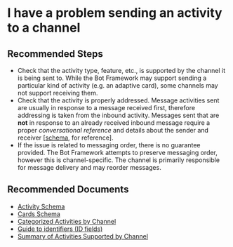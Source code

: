 <properties
	pageTitle="Activities on a channel"
	description="Activities on a channel"
	service="Microsoft.BotService"
	resource="botServices"
	authors="meetshamir"
	ms.author="v-stkanb,huanchix,egorn,saziz"
	displayOrder="109"
	selfHelpType="resource"
	supportTopicIds="32688616"
	resourceTags=""
	productPesIds="16152"
	cloudEnvironments="public,BlackForest,Fairfax,Mooncake"
	articleId="9715117F-04CF-4B05-8F4E-8474B17211A9"
	ownershipId="Compute_BotService"
/>
# I have a problem sending an activity to a channel

## **Recommended Steps**

* Check that the activity type, feature, etc., is supported by the channel it is being sent to. While the Bot Framework may support sending a particular kind of activity (e.g. an adaptive card), some channels may not support receiving them.
* Check that the activity is properly addressed. Message activities sent are usually in response to a message received first, therefore addressing is taken from the inbound activity. Messages sent that are **not** in response to an already received inbound message require a proper *conversational reference* and details about the sender and receiver [[schema](https://docs.microsoft.com/javascript/api/botframework-schema/conversationreference?view=botbuilder-ts-latest), for reference].
* If the issue is related to messaging order, there is no guarantee provided. The Bot Framework attempts to preserve messaging order, however this is channel-specific. The channel is primarily responsible for message delivery and may reorder messages.


## **Recommended Documents**

* [Activity Schema](https://github.com/Microsoft/botframework-sdk/blob/master/specs/botframework-activity/botframework-activity.md)
* [Cards Schema](https://github.com/Microsoft/botframework-sdk/blob/master/specs/botframework-activity/botframework-cards.md)
* [Categorized Activities by Channel](https://docs.microsoft.com/azure/bot-service/bot-service-channels-reference?view=azure-bot-service-4.0)
* [Guide to identifiers (ID fields)](https://docs.microsoft.com/azure/bot-service/bot-service-resources-identifiers-guide?view=azure-bot-service-4.0)
* [Summary of Activities Supported by Channel](https://docs.microsoft.com/azure/bot-service/bot-service-channels-reference?view=azure-bot-service-4.0#summary-of-activities-supported-per-channel)
